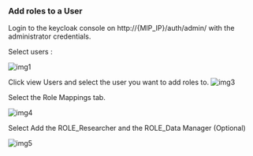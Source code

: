 ### Add roles to a User

Login to the keycloak console on http://{MIP_IP}/auth/admin/ with the administrator credentials.

Select users : 

![img1](images/step1.png)

Click view Users and select the user you want to add roles to.
![img3](images/step3.png)

Select the Role Mappings tab.

![img4](images/step4.png)

Select Add the ROLE_Researcher and the ROLE_Data Manager (Optional) 

![img5](images/step5.png)
